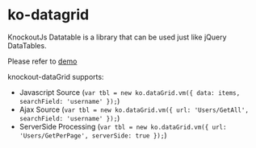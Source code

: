 
# ko-datagrid
KnockoutJs Datatable is a library that can be used just like jQuery DataTables.

Please refer to [demo][1]

knockout-dataGrid supports:
 - Javascript Source      (`var tbl = new ko.dataGrid.vm({ data: items, searchField: 'username' });`)
 - Ajax Source            (`var tbl = new ko.dataGrid.vm({ url: 'Users/GetAll', searchField: 'username' });`)
 - ServerSide Processing  (`var tbl = new ko.dataGrid.vm({ url: 'Users/GetPerPage', serverSide: true });`)


[1]: http://jmvtrinidad.github.io/knockout-datagrid/.
